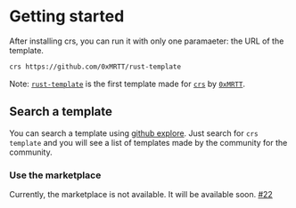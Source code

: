 # Getting started

After installing crs, you can run it with only one paramaeter: the URL of the template.

```sh
crs https://github.com/0xMRTT/rust-template
```

Note: [`rust-template`](https://github.com/0xMRTT/rust-template) is the first template made for [`crs`](https://github.com/0xMRTT/crs) by [`0xMRTT`](https://github.com/0xMRTT/).

## Search a template

You can search a template using [github explore](https://github.com/search?q=crs+template&type=Repositories). Just search for `crs template` and you will see a list of templates made by the community for the community.

### Use the marketplace

Currently, the marketplace is not available. It will be available soon. [#22](https://github.com/0xMRTT/crs/issues/22)
